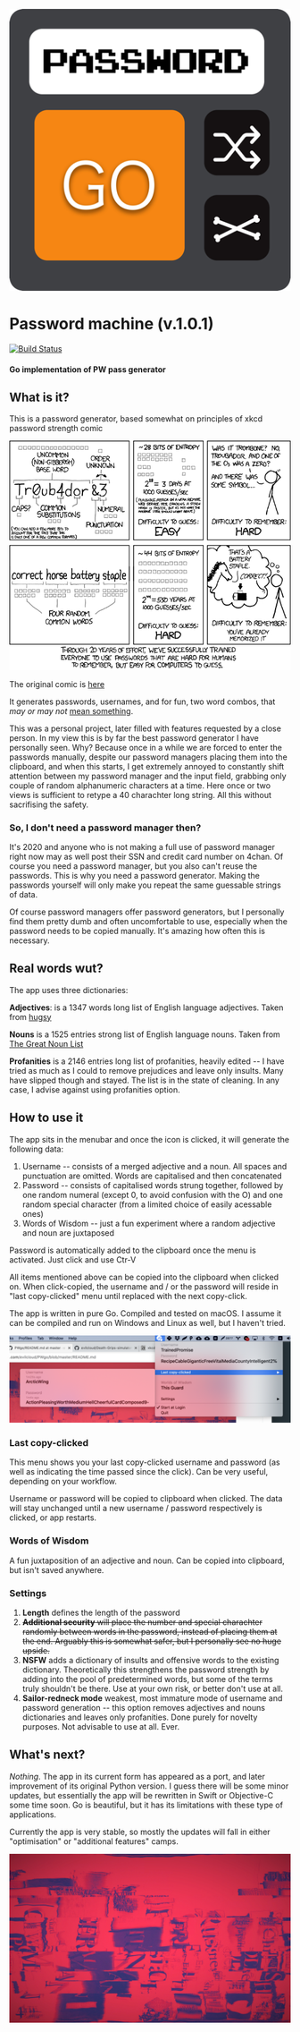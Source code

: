 ![](assets/icon.png)

# Password machine (v.1.0.1)
[![Build Status](https://travis-ci.org/evilcloud/PWgo.svg?branch=master)](https://travis-ci.org/evilcloud/PWgo)


#### Go implementation of PW pass generator

## What is it?

This is a password generator, based somewhat on principles of xkcd password strength comic

![](assets/password_strength.png)

The original comic is [here](https://xkcd.com/936/)

It generates passwords, usernames, and for fun, two word combos, that _may or may not_ [mean something](https://www.sciencedirect.com/science/article/abs/pii/S0010945208001391).

This was a personal project, later filled with features requested by a close person. In my view this is by far the best password generator I have personally seen. Why? Because once in a while we are forced to enter the passwords manually, despite our password managers placing them into the clipboard, and when this starts, I get extremely annoyed to constantly shift attention between my password manager and the input field, grabbing only couple of random alphanumeric characters at a time. Here once or two views is sufficient to retype a 40 charachter long string. All this without sacrifising the safety.

### So, I don't need a password manager then?

It's 2020 and anyone who is not making a full use of password manager right now may as well post their SSN and credit card number on 4chan. Of course you need a password manager, but you also can't reuse the passwords. This is why you need a password generator. Making the passwords yourself will only make you repeat the same guessable strings of data.

Of course password managers offer password generators, but I personally find them pretty dumb and often uncomfortable to use, especially when the password needs to be copied manually. It's amazing how often this is necessary.

## Real words wut?

The app uses three dictionaries:

**Adjectives**: is a 1347 words long list of English language adjectives. Taken from [hugsy](https://gist.github.com/hugsy/8910dc78d208e40de42deb29e62df913)

**Nouns** is a 1525 entries strong list of English language nouns. Taken from [The Great Noun List](http://www.desiquintans.com/nounlist)

**Profanities** is a 2146 entries long list of profanities, heavily edited -- I have tried as much as I could to remove prejudices and leave only insults. Many have slipped though and stayed. The list is in the state of cleaning. In any case, I advise against using profanities option.

## How to use it

The app sits in the menubar and once the icon is clicked, it will generate the following data:

1. Username -- consists of a merged adjective and a noun. All spaces and punctuation are omitted. Words are capitalised and then concatenated
2. Password -- consists of capitalised words strung together, followed by one random numeral (except 0, to avoid confusion with the O) and one random special character (from a limited choice of easily acessable ones)
3. Words of Wisdom -- just a fun experiment where a random adjective and noun are juxtaposed

Password is automatically added to the clipboard once the menu is activated. Just click and use Ctr-V

All items mentioned above can be copied into the clipboard when clicked on. When click-copied, the username and / or the password will reside in "last copy-clicked" menu until replaced with the next copy-click.

The app is written in pure Go. Compiled and tested on macOS. I assume it can be compiled and run on Windows and Linux as well, but I haven't tried.

![](assets/Screenshot.png)

### Last copy-clicked

This menu shows you your last copy-clicked username and password (as well as indicating the time passed since the click). Can be very useful, depending on your workflow.

Username or password will be copied to clipboard when clicked. The data will stay unchanged until a new username / password respectively is clicked, or app restarts.

### Words of Wisdom

A fun juxtaposition of an adjective and noun. Can be copied into clipboard, but isn't saved anywhere.

### Settings

1. **Length** defines the length of the password
2. ~~**Additional security** will place the number and special charachter randomly between words in the password, instead of placing them at the end. Arguably this is somewhat safer, but I personally see no huge upside.~~
3. **NSFW** adds a dictionary of insults and offensive words to the existing dictionary. Theoretically this strengthens the password strength by adding into the pool of predetermined words, but some of the terms truly shouldn't be there. Use at your own risk, or better don't use at all.
4. **Sailor-redneck mode** weakest, most immature mode of username and password generation -- this option removes adjectives and nouns dictionaries and leaves only profanities. Done purely for novelty purposes. Not advisable to use at all. Ever.

## What's next?

_Nothing_. The app in its current form has appeared as a port, and later improvement of its original Python version. I guess there will be some minor updates, but essentially the app will be rewritten in Swift or Objective-C some time soon. Go is beautiful, but it has its limitations with these type of applications.

Currently the app is very stable, so mostly the updates will fall in either "optimisation" or "additional features" camps.

![](assets/background.jpg)

